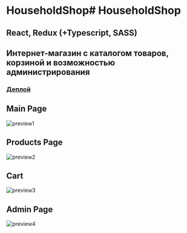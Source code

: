 # HouseholdShop# HouseholdShop

## React, Redux (+Typescript, SASS)

## Интернет-магазин с каталогом товаров, корзиной и возможностью администрирования

### [Деплой](https://household-shop.netlify.app/)

## Main Page

![preview1](https://i.ibb.co/dDhLgVJ/image.png)

## Products Page

![preview2](https://i.ibb.co/ZGCpwJ6/image.png)

## Cart

![preview3](https://i.ibb.co/JQVLRJG/image.png)

## Admin Page

![preview4](https://i.ibb.co/LnK73QS/image.png)
